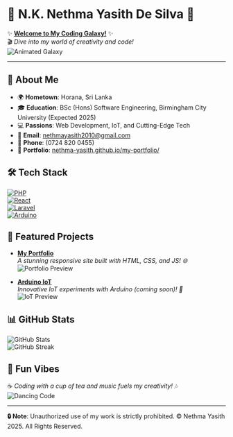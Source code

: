 # 🌌 N.K. Nethma Yasith De Silva 🌌

✨ **[Welcome to My Coding Galaxy!](https://nethma-yasith.github.io/my-portfolio/)** ✨  
🎬 *Dive into my world of creativity and code!*  
![Animated Galaxy](images/animated-galaxy.gif)

---

## 🎨 About Me
- 🌍 **Hometown**: Horana, Sri Lanka  
- 🎓 **Education**: BSc (Hons) Software Engineering, Birmingham City University (Expected 2025)  
- 💻 **Passions**: Web Development, IoT, and Cutting-Edge Tech  
- 📧 **Email**: [nethmayasith2010@gmail.com](mailto:nethmayasith2010@gmail.com)  
- 📱 **Phone**: (0724 820 0455)  
- 🚀 **Portfolio**: [nethma-yasith.github.io/my-portfolio/](https://nethma-yasith.github.io/my-portfolio/)

## 🛠️ Tech Stack
[![PHP](https://img.shields.io/badge/PHP-777BB4?logo=php&logoColor=white&style=for-the-badge)](https://www.php.net)  
[![React](https://img.shields.io/badge/React-61DAFB?logo=react&logoColor=white&style=for-the-badge)](https://reactjs.org)  
[![Laravel](https://img.shields.io/badge/Laravel-FF2D20?logo=laravel&logoColor=white&style=for-the-badge)](https://laravel.com)  
[![Arduino](https://img.shields.io/badge/Arduino-00979D?logo=arduino&logoColor=white&style=for-the-badge)](https://www.arduino.cc)

## 🚀 Featured Projects
- **[My Portfolio](https://nethma-yasith.github.io/my-portfolio/)**  
  _A stunning responsive site built with HTML, CSS, and JS! 🌐_  
  ![Portfolio Preview](images/portfolio-preview.gif)  

- **[Arduino IoT](https://github.com/nethma-yasith/arduino-iot)**  
  _Innovative IoT experiments with Arduino (coming soon)! 🤖_  
  ![IoT Preview](images/iot-preview.gif)

## 📊 GitHub Stats
![GitHub Stats](https://github-readme-stats.vercel.app/api?username=nethma-yasith&show_icons=true&theme=dracula&include_all_commits=true&border_radius=10)  
![GitHub Streak](https://github-readme-streak-stats.herokuapp.com/?user=nethma-yasith&theme=dracula&border_radius=10)

## 🎉 Fun Vibes
☕ *Coding with a cup of tea and music fuels my creativity!* 🎶  
![Dancing Code](images/dancing-code.gif)

---

**🔒 Note**: Unauthorized use of my work is strictly prohibited. © Nethma Yasith 2025. All Rights Reserved.

